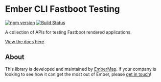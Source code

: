 # Ember CLI Fastboot Testing

[![npm version](https://img.shields.io/npm/v/ember-cli-fastboot-testing.svg?style=flat-square)](http://badge.fury.io/js/ember-cli-fastboot-testing)
[![Build Status](https://img.shields.io/travis/embermap/ember-cli-fastboot-testing/master.svg?style=flat-square)](https://travis-ci.org/embermap/ember-cli-fastboot-testing)

A collection of APIs for testing Fastboot rendered applications.

[View the docs here](https://embermap.github.io/ember-cli-fastboot-testing/).

## About

This library is developed and maintained by [EmberMap](https://embermap.com/). If your company is looking to see how it can get the most out of Ember, please [get in touch](mailto:info@embermap.com)!
